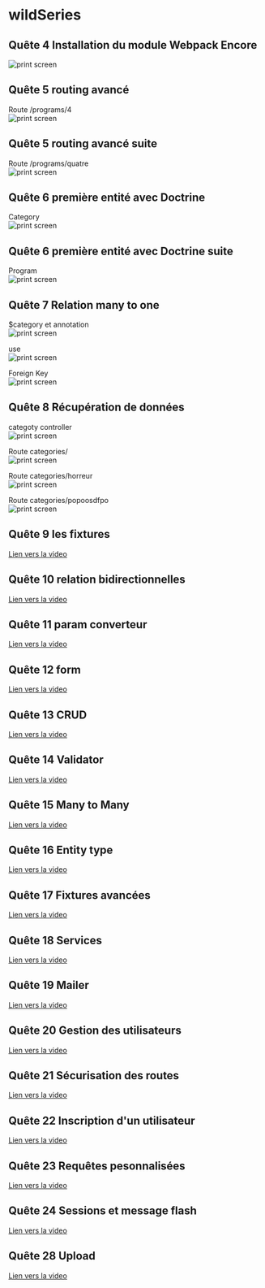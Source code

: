 # wildSeries
##  Quête 4 Installation du module Webpack Encore
![print screen](.readMeImages/quete4.png)

## Quête 5 routing avancé
Route /programs/4  
![print screen](.readMeImages/quete5img1.png)  

## Quête 5 routing avancé suite
Route /programs/quatre  
![print screen](.readMeImages/quete5img2.png)

## Quête 6 première entité avec Doctrine
Category  
![print screen](.readMeImages/quete6img1.png)

## Quête 6 première entité avec Doctrine suite
Program  
![print screen](.readMeImages/quete6img2.png)

## Quête 7 Relation many to one
$category et annotation  
![print screen](.readMeImages/quete7img1.png)    
  
use  
![print screen](.readMeImages/quete7img2.png)  
  
Foreign Key  
![print screen](.readMeImages/quete7img3.png)  

## Quête 8 Récupération de données
categoty controller  
![print screen](.readMeImages/quete8img1.png)    
  
Route categories/  
![print screen](.readMeImages/quete8img2.png)  
  
Route categories/horreur  
![print screen](.readMeImages/quete8img3.png)  
  
Route categories/popoosdfpo  
![print screen](.readMeImages/quete8img4.png)  

## Quête 9 les fixtures  
[Lien vers la video](https://drive.google.com/file/d/1y28QER-o5KM8fPKcS2h5HzKIkxoPnUNs/view?usp=sharing)  

## Quête 10 relation bidirectionnelles  
[Lien vers la video](https://drive.google.com/file/d/1y28QER-o5KM8fPKcS2h5HzKIkxoPnUNs/view?usp=sharing)  

## Quête 11 param converteur  
[Lien vers la video](https://drive.google.com/file/d/1R2u1afYNbIrNEZsajB50eJj7D1G-Phco/view?usp=sharing)  

## Quête 12 form  
[Lien vers la video](https://drive.google.com/file/d/1wyiC8PM9d-yzGQAsCnJI9-ruH8USXxrN/view?usp=sharing)  

## Quête 13 CRUD  
[Lien vers la video](https://drive.google.com/file/d/1kKU0EGxe_6lx2cAn2yTpxHBbA-p5lBZQ/view?usp=sharing)  

## Quête 14 Validator  
[Lien vers la video](https://drive.google.com/file/d/1yZViEW3T5jLQINyiZj5SMfVI1zpUQFnx/view?usp=sharing)  

## Quête 15 Many to Many  
[Lien vers la video](https://drive.google.com/file/d/1npoWssFGYYO2kxVI6p1bzALpy8Xo5Ypb/view?usp=sharing)  

## Quête 16 Entity type 
[Lien vers la video](https://drive.google.com/file/d/1UNmqj-1a0wPZwxFmFqB_lZPsQre9RaFe/view?usp=sharing)  

## Quête 17 Fixtures avancées 
[Lien vers la video](https://drive.google.com/file/d/10UvBVXX5OYZRet96QDApC-qgJ2FoOu6U/view?usp=sharing)  

## Quête 18 Services  
[Lien vers la video](https://drive.google.com/file/d/1tJM3kf9ugiImhy6j9UBKnbmwbfWUh_5l/view?usp=sharing)  

## Quête 19 Mailer  
[Lien vers la video](https://drive.google.com/file/d/1sSlLh4Byh_1ppDYZciwvWRsjKOmO_NEe/view?usp=sharing)  

## Quête 20 Gestion des utilisateurs  
[Lien vers la video](https://drive.google.com/file/d/1PEW6bsBYmY8HrM44JLd69izglBDAyl4J/view?usp=sharing)  

## Quête 21 Sécurisation des routes  
[Lien vers la video](https://drive.google.com/file/d/1K8CTKiZkAcNuuFWjGAX0Mjzm1_UCU53b/view?usp=sharing)  

## Quête 22 Inscription d'un utilisateur  
[Lien vers la video](https://drive.google.com/file/d/1HI90wXJeM3dsLTry5GulBrs_lr7ayoR9/view?usp=sharing)  

## Quête 23 Requêtes pesonnalisées  
[Lien vers la video](https://drive.google.com/file/d/1bxKPl3bV2iXLt6G1UyGK0AXNhzobYmBU/view?usp=sharing)  

## Quête 24 Sessions et message flash  
[Lien vers la video](https://drive.google.com/file/d/1aepaGm9SsiFlgq9_lnZa62eH5gK97og6/view?usp=sharing)  

## Quête 28 Upload  
[Lien vers la video](https://drive.google.com/file/d/1VyG15Y6L65vXMdu1-xroM6uwp-f61Prp/view?usp=sharing)  


